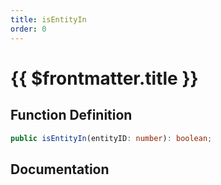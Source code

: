 ```yaml
---
title: isEntityIn
order: 0
---
```


# {{ $frontmatter.title }}

## Function Definition

```ts
public isEntityIn(entityID: number): boolean;
```

## Documentation

<!--@include: ./parts/isEntityIn.md-->
